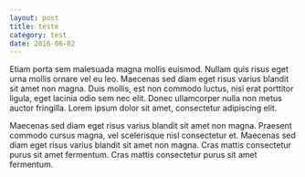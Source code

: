```yaml
---
layout: post
title: teste
category: test
date: 2016-06-02
---
```


Etiam porta sem malesuada magna mollis euismod. Nullam quis risus eget urna mollis ornare vel eu leo. Maecenas sed diam eget risus varius blandit sit amet non magna. Duis mollis, est non commodo luctus, nisi erat porttitor ligula, eget lacinia odio sem nec elit. Donec ullamcorper nulla non metus auctor fringilla. Lorem ipsum dolor sit amet, consectetur adipiscing elit.

Maecenas sed diam eget risus varius blandit sit amet non magna. Praesent commodo cursus magna, vel scelerisque nisl consectetur et. Maecenas sed diam eget risus varius blandit sit amet non magna. Cras mattis consectetur purus sit amet fermentum. Cras mattis consectetur purus sit amet fermentum.
